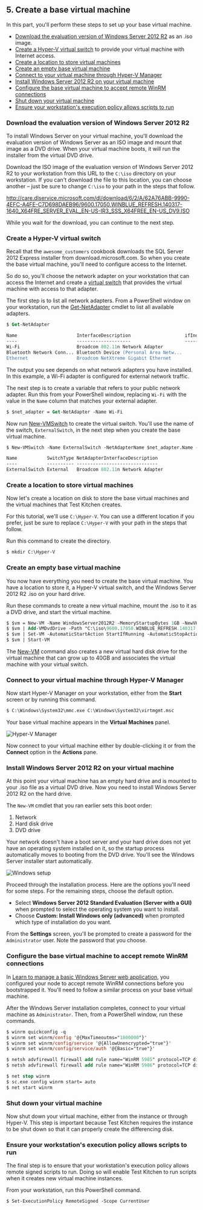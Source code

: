 ## 5. Create a base virtual machine

In this part, you'll perform these steps to set up your base virtual machine.

* [Download the evaluation version of Windows Server 2012 R2](#downloadtheevaluationversionofwindowsserver2012r2) as an .iso image.
* [Create a Hyper-V virtual switch](#createahypervvirtualswitch) to provide your virtual machine with Internet access.
* [Create a location to store virtual machines](#createalocationtostorevirtualmachines)
* [Create an empty base virtual machine](#createanemptybasevirtualmachine)
* [Connect to your virtual machine through Hyper-V Manager](#connecttoyourvirtualmachinethroughhypervmanager)
* [Install Windows Server 2012 R2 on your virtual machine](#installwindowsserver2012r2onyourvirtualmachine)
* [Configure the base virtual machine to accept remote WinRM connections](#configurethebasevirtualmachinetoacceptremotewinrmconnections)
* [Shut down your virtual machine](#shutdownyourvirtualmachine)
* [Ensure your workstation's execution policy allows scripts to run](#ensureyourworkstation39sexecutionpolicyallowsscriptstorun)

### Download the evaluation version of Windows Server 2012 R2

To install Windows Server on your virtual machine, you'll download the evaluation version of Windows Server as an ISO image and mount that image as a DVD drive. When your virtual machine boots, it will run the installer from the virtual DVD drive.

Download the ISO image of the evaluation version of Windows Server 2012 R2 to your workstation from this URL to the <code class="file-path">C:\iso</code> directory on your workstation. If you can't download the file to this location, you can choose another &ndash; just be sure to change <code class="file-path">C:\iso</code> to your path in the steps that follow.

<http://care.dlservice.microsoft.com/dl/download/6/2/A/62A76ABB-9990-4EFC-A4FE-C7D698DAEB96/9600.17050.WINBLUE_REFRESH.140317-1640_X64FRE_SERVER_EVAL_EN-US-IR3_SSS_X64FREE_EN-US_DV9.ISO>

While you wait for the download, you can continue to the next step.

### Create a Hyper-V virtual switch

Recall that the `awesome_customers` cookbook downloads the SQL Server 2012 Express installer from download.microsoft.com. So when you create the base virtual machine, you'll need to configure access to the Internet.

So do so, you'll choose the network adapter on your workstation that can access the Internet and create a [virtual switch](https://technet.microsoft.com/en-us/library/Hh831823.aspx) that provides the virtual machine with access to that adapter.

The first step is to list all network adapters. From a PowerShell window on your workstation, run the [Get-NetAdapter](https://technet.microsoft.com/library/JJ130867.aspx) cmdlet to list all available adapters.

```ps
$ Get-NetAdapter

Name                      InterfaceDescription                    ifIndex Status       MacAddress             LinkSpeed
----                      --------------------                    ------- ------       ----------             ---------
Wi-Fi                     Broadcom 802.11n Network Adapter              6 Up           6C-4A-97-DC-40-22       450 Mbps
Bluetooth Network Conn... Bluetooth Device (Personal Area Netw...       5 Disconnected 6C-4A-97-DC-40-22         3 Mbps
Ethernet                  Broadcom NetXtreme Gigabit Ethernet           3 Disconnected BB-21-66-79-AD-7D          0 bps
```

The output you see depends on what network adapters you have installed. In this example, a Wi-Fi adapter is configured for external network traffic.

The next step is to create a variable that refers to your public network adapter. Run this from your PowerShell window, replacing `Wi-Fi` with the value in the `Name` column that matches your external adapter.

```ps
$ $net_adapter = Get-NetAdapter -Name Wi-Fi
```

Now run [New-VMSwitch](https://technet.microsoft.com/library/hh848455.aspx) to create the virtual switch. You'll use the name of the switch, `ExternalSwitch`, in the next step when you create the base virtual machine.

```ps
$ New-VMSwitch -Name ExternalSwitch -NetAdapterName $net_adapter.Name -AllowManagementOS $True -Notes "Provide public network access to VMs"

Name           SwitchType NetAdapterInterfaceDescription
----           ---------- ------------------------------
ExternalSwitch External   Broadcom 802.11n Network Adapter
```

### Create a location to store virtual machines

Now let's create a location on disk to store the base virtual machines and the virtual machines that Test Kitchen creates.

For this tutorial, we'll use <code class="file-path">C:\Hyper-V</code>. You can use a different location if you prefer, just be sure to replace <code class="file-path">C:\Hyper-V</code> with your path in the steps that follow.

Run this command to create the directory.

```ps
$ mkdir C:\Hyper-V
```

### Create an empty base virtual machine

You now have everything you need to create the base virtual machine. You have a location to store it, a Hyper-V virtual switch, and the Windows Server 2012 R2 .iso on your hard drive.

Run these commands to create a new virtual machine, mount the .iso to it as a DVD drive, and start the virtual machine.

```ps
$ $vm = New-VM -Name WindowsServer2012R2 -MemoryStartupBytes 1GB -NewVHDPath "C:\Hyper-V\WindowsServer2012R2.vhdx" -NewVHDSizeBytes 40GB -Path "C:\Hyper-V" -SwitchName ExternalSwitch
$ $vm | Add-VMDvdDrive -Path "C:\iso\9600.17050.WINBLUE_REFRESH.140317-1640_X64FRE_SERVER_EVAL_EN-US-IR3_SSS_X64FREE_EN-US_DV9.ISO"
$ $vm | Set-VM -AutomaticStartAction StartIfRunning -AutomaticStopAction ShutDown
$ $vm | Start-VM
```

The [New-VM](https://technet.microsoft.com/library/hh848537.aspx) command also creates a new virtual hard disk drive for the virtual machine that can grow up to 40GB and associates the virtual machine with your virtual switch.

### Connect to your virtual machine through Hyper-V Manager

Now start Hyper-V Manager on your workstation, either from the **Start** screen or by running this command.

```ps
$ C:\Windows\System32\mmc.exe C:\Windows\System32\virtmgmt.msc
```

Your base virtual machine appears in the **Virtual Machines** panel.

![Hyper-V Manager](misc/hyperv-view-vm.png)

Now connect to your virtual machine either by double-clicking it or from the **Connect** option in the **Actions** pane.

### Install Windows Server 2012 R2 on your virtual machine

At this point your virtual machine has an empty hard drive and is mounted to your .iso file as a virtual DVD drive. Now you need to install Windows Server 2012 R2 on the hard drive.

The `New-VM` cmdlet that you ran earlier sets this boot order:

1. Network
1. Hard disk drive
1. DVD drive

Your network doesn't have a boot server and your hard drive does not yet have an operating system installed on it, so the startup process automatically moves to booting from the DVD drive. You'll see the Windows Server installer start automatically.

![Windows setup](misc/hyperv-windows-setup.png)

Proceed through the installation process. Here are the options you'll need for some steps. For the remaining steps, choose the default option.

* Select **Windows Server 2012 Standard Evaluation (Server with a GUI)** when prompted to select the operating system you want to install.
* Choose **Custom: Install Windows only (advanced)** when prompted which type of installation do you want.

From the **Settings** screen, you'll be prompted to create a password for the `Administrator` user. Note the password that you choose.

### Configure the base virtual machine to accept remote WinRM connections

In [Learn to manage a basic Windows Server web application](/manage-a-web-app/windows), you configured your node to accept remote WinRM connections before you bootstrapped it. You'll need to follow a similar process on your base virtual machine.

After the Windows Server installation completes, connect to your virtual machine as `Administrator`. Then, from a PowerShell window, run these commands.

```ps
$ winrm quickconfig -q
$ winrm set winrm/config '@{MaxTimeoutms="1800000"}'
$ winrm set winrm/config/service '@{AllowUnencrypted="true"}'
$ winrm set winrm/config/service/auth '@{Basic="true"}'

$ netsh advfirewall firewall add rule name="WinRM 5985" protocol=TCP dir=in localport=5985 action=allow
$ netsh advfirewall firewall add rule name="WinRM 5986" protocol=TCP dir=in localport=5986 action=allow

$ net stop winrm
$ sc.exe config winrm start= auto
$ net start winrm
```

### Shut down your virtual machine

Now shut down your virtual machine, either from the instance or through Hyper-V. This step is important because Test Kitchen requires the instance to be shut down so that it can properly create the differencing disk.

### Ensure your workstation's execution policy allows scripts to run

The final step is to ensure that your workstation's execution policy allows remote signed scripts to run. Doing so will enable Test Kitchen to run scripts when it creates new virtual machine instances.

From your workstation, run this PowerShell command.

```ps
$ Set-ExecutionPolicy RemoteSigned -Scope CurrentUser
```
